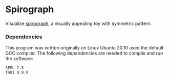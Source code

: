 # Spirograph

Visualize [spirograph](https://de.wikipedia.org/wiki/Spirograph_(Spielzeug)), a visually appealing toy
with symmetric pattern.

### Dependencies

This program was written originally on Linux Ubuntu 20.10 used the default GCC compiler. The following dependencies
are needed to compile and run the software:

```
SFML 2.5
TGUI 0.9.0
```